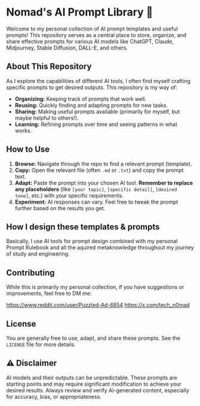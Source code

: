 # Nomad's AI Prompt Library 🧠

Welcome to my personal collection of AI prompt templates and useful prompts! This repository serves as a central place to store, organize, and share effective prompts for various AI models like ChatGPT, Claude, Midjourney, Stable Diffusion, DALL-E, and others.

## About This Repository

As I explore the capabilities of different AI tools, I often find myself crafting specific prompts to get desired outputs. This repository is my way of:

*   **Organizing:** Keeping track of prompts that work well.
*   **Reusing:** Quickly finding and adapting prompts for new tasks.
*   **Sharing:** Making useful prompts available (primarily for myself, but maybe helpful to others!).
*   **Learning:** Refining prompts over time and seeing patterns in what works.

## How to Use

1.  **Browse:** Navigate through the repo to find a relevant prompt (template).
2.  **Copy:** Open the relevant file (often `.md` or `.txt`) and copy the prompt text.
3.  **Adapt:** Paste the prompt into your chosen AI tool. **Remember to replace any placeholders** (like `[your topic]`, `[specific detail]`, `[desired tone]`, etc.) with your specific requirements.
4.  **Experiment:** AI responses can vary. Feel free to tweak the prompt further based on the results you get.

## How I design these templates & prompts

Basically, I use AI tools for prompt design combined with my personal Prompt Rulebook and all the aquired metaknowledge throughout my journey of study and engineering.

## Contributing

While this is primarily my personal collection, if you have suggestions or improvements, feel free to DM me:

https://www.reddit.com/user/Puzzled-Ad-6854
https://x.com/tech_n0mad

## License

You are generally free to use, adapt, and share these prompts. See the `LICENSE` file for more details. 

## ⚠️ Disclaimer

AI models and their outputs can be unpredictable. These prompts are starting points and may require significant modification to achieve your desired results. Always review and verify AI-generated content, especially for accuracy, bias, or appropriateness.
